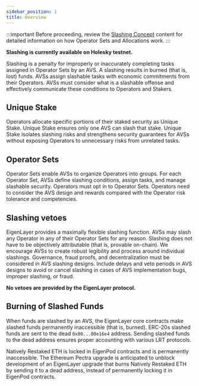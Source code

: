 ```yaml
---
sidebar_position: 1
title: Overview
---
```


:::important
Before proceeding, review the [Slashing Concept](../../../eigenlayer/concepts/slashing.md) content for detailed information
on how Operator Sets and Allocations work.
:::

**Slashing is currently available on Holesky testnet.**

Slashing is a penalty for improperly or inaccurately completing tasks assigned in Operator Sets by an AVS. A slashing results
in burned (that is, lost) funds. AVSs assign slashable tasks with economic commitments from their Operators. AVSs must
consider what is a slashable offense and effectively communicate these conditions to Operators and Stakers.

## Unique Stake

Operators allocate specific portions of their staked security as Unique Stake. Unique Stake ensures only one AVS can slash 
that stake. Unique Stake isolates slashing risks and strengthens security guarantees for AVSs without exposing
Operators to unnecessary risks from unrelated tasks.

## Operator Sets

Operator Sets enable AVSs to organize Operators into groups. For each Operator Set, AVSs define slashing conditions,
assign tasks, and manage slashable security. Operators must opt in to Operator Sets. Operators need to consider the AVS design
and rewards compared with the Operator risk tolerance and competencies.

## Slashing vetoes

EigenLayer provides a maximally flexible slashing function. AVSs may slash any Operator in any of their Operator Sets for
any reason. Slashing does not have to be objectively attributable (that is, provable on-chain). We encourage AVSs to create
robust legibility and process around individual slashings. Governance, fraud proofs, and decentralization
must be considered in AVS slashing designs. Include delays and veto periods in AVS designs to avoid or cancel slashing
in cases of AVS implementation bugs, improper slashing, or fraud. 

**No vetoes are provided by the EigenLayer protocol.**

## Burning of Slashed Funds

When funds are slashed by an AVS, the EigenLayer core contracts make slashed funds permanently inaccessible (that is, burned). 
ERC-20s slashed funds are sent to the dead `0x00...00e16e4` address. Sending slashed funds to the dead address ensures proper
accounting with various LRT protocols. 

Natively Restaked ETH is locked in EigenPod contracts and is permanently inaccessible. The Ethereum Pectra upgrade is anticipated
to unblock development of an EigenLayer upgrade that burns Natively Restaked ETH by sending it to a dead address,
instead of permanently locking it in EigenPod contracts.